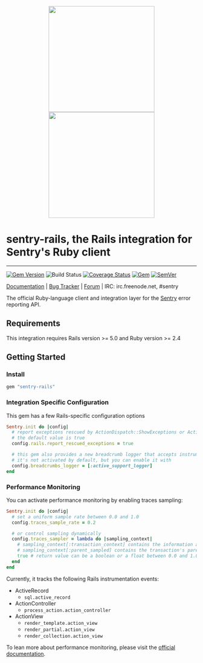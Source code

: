 <p align="center">
    <a href="https://sentry.io#gh-light-mode-only" target="_blank" align="center">
        <img src="https://sentry-brand.storage.googleapis.com/sentry-logo-black.png" width="280">
    </a>
    <a href="https://sentry.io#gh-dark-mode-only" target="_blank" align="center">
        <img src="https://sentry-brand.storage.googleapis.com/sentry-logo-white.png" width="280">
    </a>
</p>

# sentry-rails, the Rails integration for Sentry's Ruby client

---


[![Gem Version](https://img.shields.io/gem/v/sentry-rails.svg)](https://rubygems.org/gems/sentry-rails)
![Build Status](https://github.com/getsentry/sentry-ruby/workflows/sentry-rails%20Test/badge.svg)
[![Coverage Status](https://img.shields.io/codecov/c/github/getsentry/sentry-ruby/master?logo=codecov)](https://codecov.io/gh/getsentry/sentry-ruby/branch/master)
[![Gem](https://img.shields.io/gem/dt/sentry-rails.svg)](https://rubygems.org/gems/sentry-rails/)
[![SemVer](https://api.dependabot.com/badges/compatibility_score?dependency-name=sentry-rails&package-manager=bundler&version-scheme=semver)](https://dependabot.com/compatibility-score.html?dependency-name=sentry-rails&package-manager=bundler&version-scheme=semver)


[Documentation](https://docs.sentry.io/platforms/ruby/guides/rails/) | [Bug Tracker](https://github.com/getsentry/sentry-ruby/issues) | [Forum](https://forum.sentry.io/) | IRC: irc.freenode.net, #sentry

The official Ruby-language client and integration layer for the [Sentry](https://github.com/getsentry/sentry) error reporting API.


## Requirements

This integration requires Rails version >= 5.0 and Ruby version >= 2.4

## Getting Started

### Install

```ruby
gem "sentry-rails"
```

### Integration Specific Configuration

This gem has a few Rails-specific configuration options

```ruby
Sentry.init do |config|
  # report exceptions rescued by ActionDispatch::ShowExceptions or ActionDispatch::DebugExceptions middlewares
  # the default value is true
  config.rails.report_rescued_exceptions = true

  # this gem also provides a new breadcrumb logger that accepts instrumentations from ActiveSupport
  # it's not activated by default, but you can enable it with
  config.breadcrumbs_logger = [:active_support_logger]
end
```

### Performance Monitoring

You can activate performance monitoring by enabling traces sampling:

```ruby
Sentry.init do |config|
  # set a uniform sample rate between 0.0 and 1.0
  config.traces_sample_rate = 0.2

  # or control sampling dynamically
  config.traces_sampler = lambda do |sampling_context|
    # sampling_context[:transaction_context] contains the information about the transaction
    # sampling_context[:parent_sampled] contains the transaction's parent's sample decision
    true # return value can be a boolean or a float between 0.0 and 1.0
  end
end
```

Currently, it tracks the following Rails instrumentation events:

- ActiveRecord
  - `sql.active_record`
- ActionController
  - `process_action.action_controller`
- ActionView
  - `render_template.action_view`
  - `render_partial.action_view`
  - `render_collection.action_view`

To lean more about performance monitoring, please visit the [official documentation](https://docs.sentry.io/platforms/ruby/guides/rails/performance/).



